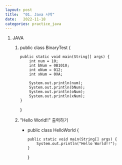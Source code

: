 ```yaml
---
layout: post
title:  "01. Java 시작"
date:   2022-11-18
categories: practice_java
---
```


01. JAVA

    1)  public class BinaryTest {

            public static void main(String[] args) {
                int num = 10;
                int bNum = 0B1010;
                int oNum = 012;
                int xNum = 0XA;
                
                System.out.println(num);
                System.out.println(bNum);
                System.out.println(oNum);
                System.out.println(xNum);
            }
        }

    2) "Hello World!!" 출력하기
        
        -   public class HelloWorld {

                public static void main(String[] args) {
                    System.out.println("Hello World!!");
                }
        
            }
